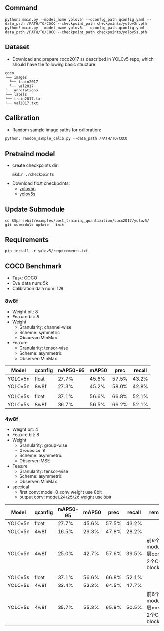 ## Command
```
python3 main.py --model_name yolov5n --qconfig_path qconfig.yaml --data_path /PATH/TO/COCO --checkpoint_path checkpoints/yolov5n.pth
python3 main.py --model_name yolov5s --qconfig_path qconfig.yaml --data_path /PATH/TO/COCO --checkpoint_path checkpoints/yolov5s.pth
```

## Dataset
-  Download and prepare coco2017 as described in YOLOv5 repo, which should have the following basic structure:

  ```
  coco
  └── images
    └── train2017
    └── val2017
  └── annotations
  └── labels
  └── train2017.txt
  └── val2017.txt
  ```

## Calibration
-  Random sample image paths for calibration:

  ```
  python3 random_sample_calib.py --data_path /PATH/TO/COCO
  ```

## Pretraind model
- create checkpoints dir:
  ```
  mkdir ./checkpoints
  ```
- Download float checkpoints:
    - [yolov5n](https://drive.google.com/file/d/1pcsVQHoHCZ4N0ZB8E2QfDFzCmKfSCOjz/view?usp=sharing)
    - [yolov5s](https://drive.google.com/file/d/1fsDtQtnmNfMM6n0CpslzTMca7xkiaWhq/view?usp=sharing)

## Update Submodule
```
cd $Sparsebit/examples/post_training_quantization/coco2017/yolov5/
git submodule update --init
```

## Requirements
```
pip install -r yolov5/requirements.txt
```

## COCO Benchmark
- Task: COCO
- Eval data num: 5k
- Calibration data num: 128

### 8w8f
- Weight bit: 8
- Feature bit: 8
- Weight
  - Granularity: channel-wise
  - Scheme: symmetric
  - Observer: MinMax
- Feature
  - Granularity: tensor-wise
  - Scheme: asymmetric
  - Observer: MinMax

|Model|qconfig|mAP50-95|mAP50|prec|recall|
|-----|-----|-----|-----|-----|-----|
|YOLOv5n|float|27.7%|45.6%|57.5%|43.2%|
|YOLOv5n|8w8f|27.3%|45.2%|58.0%|42.8%|
||
|YOLOv5s|float|37.1%|56.6%|66.8%|52.1%|
|YOLOv5s|8w8f|36.7%|56.5%|66.2%|52.1%|

### 4w8f
- Weight bit: 4
- Feature bit: 8
- Weight
  - Granularity: group-wise
  - Groupsize: 8
  - Scheme: asymmetric
  - Observer: MSE
- Feature
  - Granularity: tensor-wise
  - Scheme: asymmetric
  - Observer: MinMax
- specical
  - first conv: model_0_conv weight use 8bit
  - output conv: model_24/25/26 weight use 8bit

|Model|qconfig|mAP50-95|mAP50|prec|recall|remark|
|-----|-----|-----|-----|-----|-----|-----|
|YOLOv5n|float|27.7%|45.6%|57.5%|43.2%|
|YOLOv5n|4w8f|16.5%|29.3%|47.8%|28.2%|
|YOLOv5n|4w8f|25.0%|42.7%|57.6%|39.5%|前6个module(4层conv，2个C3 block)8w|
||
|YOLOv5s|float|37.1%|56.6%|66.8%|52.1%|
|YOLOv5s|4w8f|33.4%|52.3%|64.5%|47.7%|
|YOLOv5s|4w8f|35.7%|55.3%|65.8%|50.5%|前6个module(4层conv，2个C3 block)8w|
